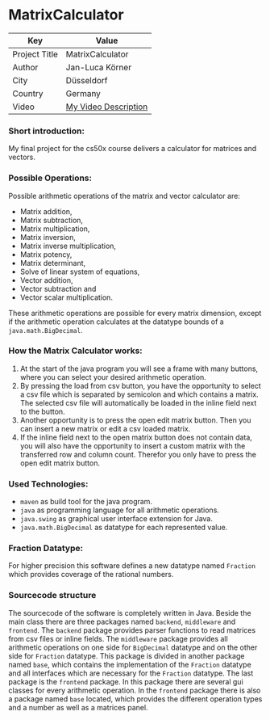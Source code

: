 # MatrixCalculator

| Key           | Value                                         |
|---------------|-----------------------------------------------|
| Project Title | MatrixCalculator                              |
| Author        | Jan-Luca Körner                               |
| City          | Düsseldorf                                    |
| Country       | Germany                                       |
| Video         | [My Video Description](https://www.google.de) |

### Short introduction:

My final project for the cs50x course delivers a calculator for matrices and vectors.

### Possible Operations:

Possible arithmetic operations of the matrix and vector calculator are:
* Matrix addition,
* Matrix subtraction,
* Matrix multiplication,
* Matrix inversion,
* Matrix inverse multiplication,
* Matrix potency,
* Matrix determinant,
* Solve of linear system of equations,
* Vector addition,
* Vector subtraction and
* Vector scalar multiplication.

These arithmetic operations are possible for every matrix dimension,
except if the arithmetic operation calculates at the datatype bounds of a `java.math.BigDecimal`.

### How the Matrix Calculator works:

1. At the start of the java program you will see a frame with many buttons,
   where you can select your desired arithmetic operation.
2. By pressing the load from csv button, you have the opportunity to select a csv file which is separated by semicolon
and which contains a matrix. The selected csv file will automatically be loaded in the inline field next to the button.
3. Another opportunity is to press the open edit matrix button. Then you can insert a new matrix or edit a csv loaded matrix.
4. If the inline field next to the open matrix button does not contain data, you will also have the opportunity to
insert a custom matrix with the transferred row and column count. Therefor you only have to press the open edit matrix button.

### Used Technologies:

* `maven` as build tool for the java program.
* `java` as programming language for all arithmetic operations.
* `java.swing` as graphical user interface extension for Java.
* `java.math.BigDecimal` as datatype for each represented value.

### Fraction Datatype:

For higher precision this software defines a new datatype named `Fraction` which provides coverage of the rational numbers.

### Sourcecode structure
The sourcecode of the software is completely written in Java. Beside the main class there are three packages named `backend`,
`middleware` and `frontend`. The `backend` package provides parser functions to read matrices from csv files or inline fields.
The `middleware` package provides all arithmetic operations on one side for `BigDecimal` datatype and on the other side for
`Fraction` datatype. This package is divided in another package named `base`, which contains the implementation of the
`Fraction` datatype and all interfaces which are necessary for the `Fraction` datatype. The last package is the `frontend`
package. In this package there are several gui classes for every arithmetic operation. In the `frontend` package there is
also a package named `base` located, which provides the different operation types and a number as well as a matrices panel.
